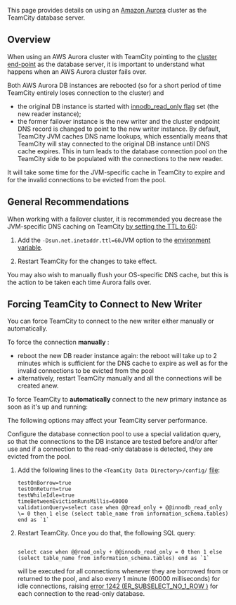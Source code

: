 [//]: # (title: Using AWS Aurora Database Cluster)
[//]: # (auxiliary-id: Using AWS Aurora Database Cluster)
This page provides details on using an [Amazon Aurora](http://docs.aws.amazon.com/AmazonRDS/latest/UserGuide/Aurora.Overview.html) cluster as the TeamCity database server.

<tag-list of="chapter" mode="tree" depth="4"/>

## Overview

When using an AWS Aurora cluster with TeamCity pointing to the [cluster end-point](http://docs.aws.amazon.com/AmazonRDS/latest/UserGuide/CHAP_Aurora.html#Aurora.Overview.Endpoints) as the database server, it is important to understand what happens when an AWS Aurora cluster fails over.

Both AWS Aurora DB instances are rebooted (so for a short period of time TeamCity entirely loses connection to the cluster) and
* the original DB instance is started with [innodb_read_only flag](https://dev.mysql.com/doc/refman/5.6/en/innodb-parameters.html#sysvar_innodb_read_only) set (the new reader instance);
* the former failover instance is the new writer and the cluster endpoint DNS record is changed to point to the new writer instance.
By default, TeamCity JVM caches DNS name lookups, which essentially means that TeamCity will stay connected to the original DB instance until DNS cache expires. This in turn leads to the database connection pool on the TeamCity side to be populated with the connections to the new reader.

It will take some time for the JVM\-specific cache in TeamCity to expire and for the invalid connections to be evicted from the pool.

## General Recommendations 

When working with a failover cluster, it is recommended you decrease the JVM\-specific DNS caching on TeamCity [by setting the TTL to 60](http://docs.aws.amazon.com/sdk-for-java/v1/developer-guide/java-dg-jvm-ttl.html):
1. Add the `-Dsun.net.inetaddr.ttl=60`JVM option to the [environment variable](configuring-teamcity-server-startup-properties.md#JVM+Options).

2. Restart TeamCity for the changes to take effect.

<note>

You may also wish to manually flush your OS\-specific DNS cache, but this is the action to be taken each time Aurora fails over.
</note>

## Forcing TeamCity to Connect to New Writer

You can force TeamCity to connect to the new writer either manually or automatically.

To force the connection __manually__ :
* reboot the new DB reader instance again: the reboot will take up to 2 minutes which is sufficient for the DNS cache to expire as well as for the invalid connections to be evicted from the pool
* alternatively, restart TeamCity manually and all the connections will be created anew.
 

To force TeamCity to __automatically__ connect to the new primary instance as soon as it's up and running:

<note>

The following options may affect your TeamCity server performance.
</note>

Configure the database connection pool to use a special validation query, so that the connections to the DB instance are tested before and/or after use and if a connection to the read\-only database is detected, they are evicted from the pool.
1. Add the following lines to the `<TeamCity Data Directory>/config/` [file](setting-up-an-external-database.md#Database+Configuration+Properties):
    ```Shell
    testOnBorrow=true
    testOnReturn=true
    testWhileIdle=true
    timeBetweenEvictionRunsMillis=60000
    validationQuery=select case when @@read_only + @@innodb_read_only \= 0 then 1 else (select table_name from information_schema.tables) end as `1`
    
    ```
2. Restart TeamCity. Once you do that, the following SQL query:
    ```Shell
    
    select case when @@read_only + @@innodb_read_only = 0 then 1 else (select table_name from information_schema.tables) end as `1`
    ```
   will be executed for all connections whenever they are borrowed from or returned to the pool, and also every 1 minute (60000 milliseconds) for idle connections, raising [error 1242 (ER_SUBSELECT_NO_1_ROW )](https://dev.mysql.com/doc/refman/5.6/en/subquery-errors.html) for each connection to the read\-only database.
